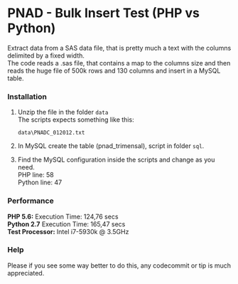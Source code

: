 # PNAD - Bulk Insert Test (PHP vs Python)
Extract data from a SAS data file, that is pretty much a text with the columns delimited by a fixed width.  
The code reads a .sas file, that contains a map to the columns size and then reads the huge file of 500k rows and 130 columns and insert in a MySQL table.

### Installation
1. Unzip the file in the folder `data`  
    The scripts expects something like this:
    ```
    data\PNADC_012012.txt
    ```

2. In MySQL create the table (pnad_trimensal), script in folder `sql`.

3. Find the MySQL configuration inside the scripts and change as you need.  
    PHP line: 58  
    Python line: 47

### Performance
**PHP 5.6:** Execution Time: 124,76 secs  
**Python 2.7** Execution Time: 165,47 secs  
**Test Processor:** Intel i7-5930k @ 3.5GHz 

### Help
Please if you see some way better to do this, any codecommit or tip is much appreciated.